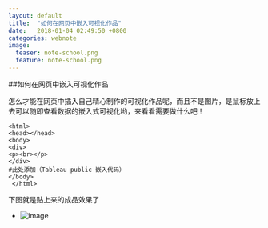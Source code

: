 ```yaml
---
layout: default
title:  "如何在网页中嵌入可视化作品"
date:   2018-01-04 02:49:50 +0800
categories: webnote
image:
  teaser: note-school.png
  feature: note-school.png
---
```


##如何在网页中嵌入可视化作品

怎么才能在网页中插入自己精心制作的可视化作品呢，而且不是图片，是鼠标放上去可以随即查看数据的嵌入式可视化哟，来看看需要做什么吧！

```
<html>
<head></head>
<body>
<div>
<p><br></p>
</div>
#此处添加（Tableau public 嵌入代码）
</body>
 </html>
```

下图就是贴上来的成品效果了
- ![image](https://Huangj0830.github.io/images/note-school.png)
